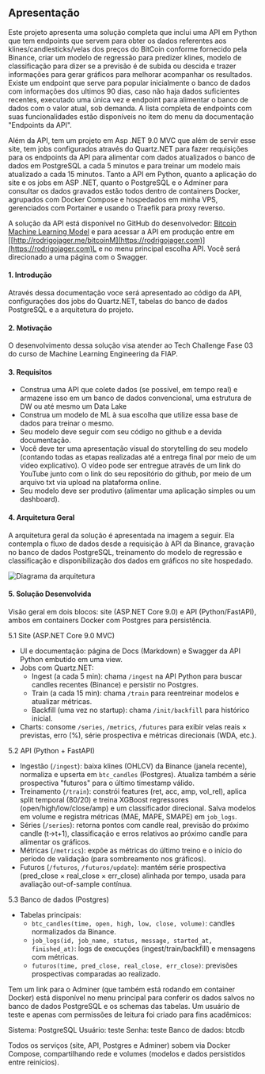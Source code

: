 ﻿## Apresentação

Este projeto apresenta uma solução completa que inclui uma API em Python que tem endpoints que servem para obter os dados referentes aos klines/candlesticks/velas dos preços do BitCoin conforme fornecido pela Binance, criar um modelo de regressão para predizer klines, modelo de classificação para dizer se a previsão é de subida ou descida e trazer informações para gerar gráficos para melhorar acompanhar os resultados. Existe um endpoint que serve para popular inicialmente o banco de dados com informações dos ultimos 90 dias, caso não haja dados suficientes recentes, executado uma única vez e endpoint para alimentar o banco de dados com o valor atual, sob demanda. A lista completa de endpoints com suas funcionalidades estão disponíveis no item do menu da documentação "Endpoints da API".

Além da API, tem um projeto em Asp .NET 9.0 MVC que além de servir esse site, tem jobs configurados através do Quartz.NET para fazer requisições para os endpoints da API para alimentar com dados atualizados o banco de dados em PostgreSQL a cada 5 minutos e para treinar um modelo mais atualizado a cada 15 minutos. Tanto a API em Python, quanto a aplicação do site e os jobs em ASP .NET, quanto o PostgreSQL e o Adminer para consultar os dados gravados estão todos dentro de containers Docker, agrupados com Docker Compose e hospedados em minha VPS, gerenciados com Portainer e usando o Traefik para proxy reverso.

A solução da API está disponível no GitHub do desenvolvedor: [Bitcoin Machine Learning Model](https://github.com/rodrigojager/bitcoin-ml/) e para acessar a API em produção entre em [[http://rodrigojager.me/bitcoinM](https://rodrigojager.com)](https://rodrigojager.com)L e no menu principal escolha API. Você será direcionado a uma página com o Swagger.

#### 1. Introdução

Através dessa documentação voce será apresentado ao código da API, configurações dos jobs do Quartz.NET, tabelas do banco de dados PostgreSQL e a arquitetura do projeto.

#### 2. Motivação

O desenvolvimento dessa solução visa atender ao Tech Challenge Fase 03 do curso de Machine Learning Engineering da FIAP.

#### 3. Requisitos

* Construa uma API que colete dados (se possível, em tempo real) e armazene isso em um banco de dados convencional, uma estrutura de DW ou até mesmo um Data Lake 
* Construa um modelo de ML à sua escolha que utilize essa base de dados para treinar o mesmo.
* Seu modelo deve seguir com seu código no github e a devida documentação.
* Você deve ter uma apresentação visual do storytelling do seu modelo (contando todas as etapas realizadas até a entrega final por meio de um vídeo explicativo). O vídeo pode ser entregue através de um link do YouTube junto com o link do seu repositório do github, por meio de um arquivo txt via upload na plataforma online.
* Seu modelo deve ser produtivo (alimentar uma aplicação simples ou um dashboard).

#### 4. Arquitetura Geral

A arquitetura geral da solução é apresentada na imagem a seguir. Ela contempla o fluxo de dados desde a requisição à API da Binance, gravação no banco de dados PostgreSQL, treinamento do modelo de regressão e classificação e disponibilização dos dados em gráficos no site hospedado.

![Diagrama da arquitetura](/assets/images/techchallenge/tech-challenge-3-arquitetura.png)

#### 5. Solução Desenvolvida

Visão geral em dois blocos: site (ASP.NET Core 9.0) e API (Python/FastAPI), ambos em containers Docker com Postgres para persistência.

5.1 Site (ASP.NET Core 9.0 MVC)
- UI e documentação: página de Docs (Markdown) e Swagger da API Python embutido em uma view.
- Jobs com Quartz.NET:
  - Ingest (a cada 5 min): chama `/ingest` na API Python para buscar candles recentes (Binance) e persistir no Postgres.
  - Train (a cada 15 min): chama `/train` para reentreinar modelos e atualizar métricas.
  - Backfill (uma vez no startup): chama `/init/backfill` para histórico inicial.
- Charts: consome `/series`, `/metrics`, `/futures` para exibir velas reais × previstas, erro (%), série prospectiva e métricas direcionais (WDA, etc.).

5.2 API (Python + FastAPI)
- Ingestão (`/ingest`): baixa klines (OHLCV) da Binance (janela recente), normaliza e upserta em `btc_candles` (Postgres). Atualiza também a série prospectiva "futuros" para o último timestamp válido.
- Treinamento (`/train`): constrói features (ret, acc, amp, vol_rel), aplica split temporal (80/20) e treina XGBoost regressores (open/high/low/close/amp) e um classificador direcional. Salva modelos em volume e registra métricas (MAE, MAPE, SMAPE) em `job_logs`.
- Séries (`/series`): retorna pontos com candle real, previsão do próximo candle (t→t+1), classificação e erros relativos ao próximo candle para alimentar os gráficos.
- Métricas (`/metrics`): expõe as métricas do último treino e o início do período de validação (para sombreamento nos gráficos).
- Futuros (`/futuros`, `/futuros/update`): mantém série prospectiva (pred_close × real_close × err_close) alinhada por tempo, usada para avaliação out-of-sample contínua.

5.3 Banco de dados (Postgres)
- Tabelas principais:
  - `btc_candles(time, open, high, low, close, volume)`: candles normalizados da Binance.
  - `job_logs(id, job_name, status, message, started_at, finished_at)`: logs de execuções (ingest/train/backfill) e mensagens com métricas.
  - `futuros(time, pred_close, real_close, err_close)`: previsões prospectivas comparadas ao realizado.

Tem um link para o Adminer (que também está rodando em container Docker) está disponível no menu principal para conferir os dados salvos no banco de dados PostgreSQL e os schemas das tabelas. Um usuário de teste e apenas com permissões de leitura foi criado para fins acadêmicos:

Sistema: PostgreSQL
Usuário: teste
Senha: teste
Banco de dados: btcdb

Todos os serviços (site, API, Postgres e Adminer) sobem via Docker Compose, compartilhando rede e volumes (modelos e dados persistidos entre reinícios).
